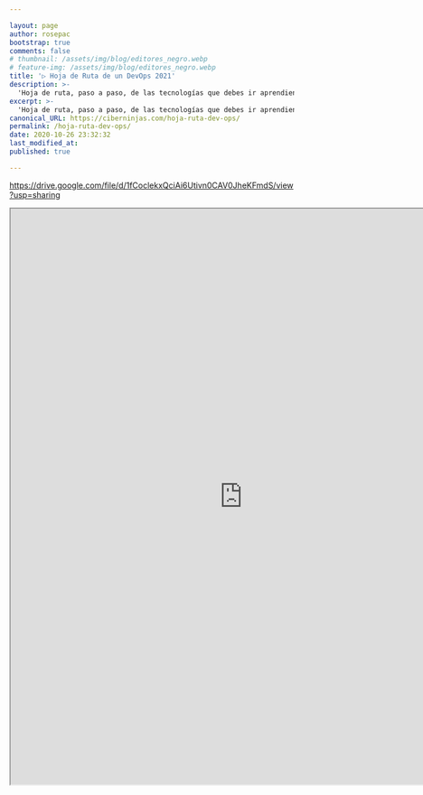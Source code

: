 ```yaml
---

layout: page
author: rosepac
bootstrap: true
comments: false
# thumbnail: /assets/img/blog/editores_negro.webp
# feature-img: /assets/img/blog/editores_negro.webp
title: '▷ Hoja de Ruta de un DevOps 2021'
description: >-
  'Hoja de ruta, paso a paso, de las tecnologías que debes ir aprendiendo para ser un auténtico DevOps de aplicaciones y páginas web'
excerpt: >-
  'Hoja de ruta, paso a paso, de las tecnologías que debes ir aprendiendo para ser un auténtico DevOps de aplicaciones y páginas web'
canonical_URL: https://ciberninjas.com/hoja-ruta-dev-ops/
permalink: /hoja-ruta-dev-ops/
date: 2020-10-26 23:32:32
last_modified_at: 
published: true

---
```


https://drive.google.com/file/d/1fCoclekxQciAi6Utivn0CAV0JheKFmdS/view?usp=sharing

<iframe src="https://drive.google.com/file/d/1fCoclekxQciAi6Utivn0CAV0JheKFmdS/preview" width="820" height="1020"></iframe>

<!-- nodejs 15: https://morioh.com/p/3412cfdabbf8  -->